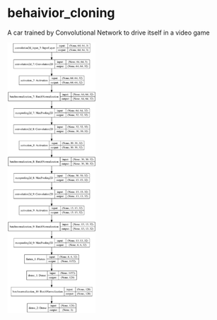 # behaivior_cloning
A car trained by Convolutional Network to drive itself in a video game

<img src="./model.png" width="200px;"/>
